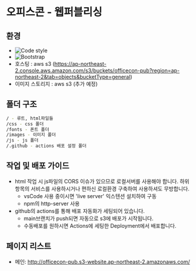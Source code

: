 # 오피스콘 - 웹퍼블리싱

## 환경

- ![Code style](https://img.shields.io/badge/code_style-prettier-ff69b4.svg)
- ![Bootstrap](https://img.shields.io/badge/bootstrap-5.3.8-7952b3.svg)
- 호스팅 : aws s3 (https://ap-northeast-2.console.aws.amazon.com/s3/buckets/officecon-pub?region=ap-northeast-2&tab=objects&bucketType=general)
- 이미지 스토리지 : aws s3 (추가 예정)

## 폴더 구조

```sh
/ - 루트, html파일들
/css - css 폴더
/fonts - 폰트 폴더
/images - 이미지 폴더
/js - js 폴더
/.github - actions 배포 설정 폴더
```

## 작업 및 배포 가이드

- html 작업 시 js파일의 CORS 이슈가 있으므로 로컬서버를 사용해야 합니다. 하위 항목의 서비스를 사용하시거나 편하신 로컬환경 구축하여 사용하셔도 무방합니다.
  - vsCode 사용 중이시면 'live server' 익스텐션 설치하여 구동
  - npm의 http-server 사용
- github의 actions를 통해 배포 자동화가 세팅되어 있습니다.
  - main브랜치가 push되면 자동으로 s3에 배포가 시작됩니다.
  - 수동배포를 원하시면 Actions에 세팅한 Deployment에서 배포합니다.

## 페이지 리스트

- 메인: http://officecon-pub.s3-website.ap-northeast-2.amazonaws.com/
